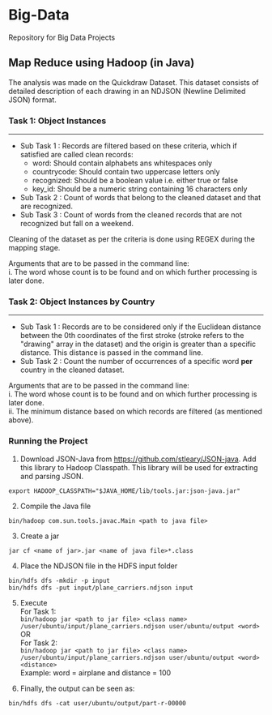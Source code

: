# Big-Data  
Repository for Big Data Projects

## Map Reduce using Hadoop (in Java)   
The analysis was made on the Quickdraw Dataset. This dataset consists of detailed description of each drawing in an NDJSON (Newline Delimited JSON) format.

### Task 1:  Object Instances   
---
* Sub Task 1 :  Records are filtered based on these criteria, which if satisfied are called clean records:
  * word: Should contain alphabets ans whitespaces only
  * countrycode: Should contain two uppercase letters only   
  * recognized: Should be a boolean value i.e. either true or false  
  * key_id: Should be a numeric string containing 16 characters only  
* Sub Task 2 : Count of words that belong to the cleaned dataset and that are recognized.  
* Sub Task 3 : Count of words from the cleaned records that are not recognized but fall on a weekend.  

Cleaning of the dataset as per the criteria is done using REGEX during the mapping stage.  

Arguments that are to be passed in the command line:   
  i. The word whose count is to be found and on which further processing is later done.  



### Task 2:   Object Instances by Country    
---
* Sub Task 1  : Records are to be considered only if the Euclidean distance between the 0th coordinates of the first stroke (stroke refers to the "drawing" array in the dataset) and the origin is greater than a specific distance. This distance is passed in the command line.   
* Sub Task 2  : Count the number of occurrences of a specific word **per** country in the cleaned dataset.   
  
  
Arguments that are to be passed in the command line:    
  i. The word whose count is to be found and on which further processing is later done.  
  ii. The minimum distance based on which records are filtered (as mentioned above).



### Running the Project  
1. Download JSON-Java from https://github.com/stleary/JSON-java. Add this library to Hadoop Classpath. This library will be used for extracting and parsing JSON.    
```
export HADOOP_CLASSPATH="$JAVA_HOME/lib/tools.jar:json-java.jar"
```
2. Compile the Java file    
```
bin/hadoop com.sun.tools.javac.Main <path to java file>
```
3. Create a jar   
```
jar cf <name of jar>.jar <name of java file>*.class
```
4. Place the NDJSON file in the HDFS input folder
```
bin/hdfs dfs -mkdir -p input
bin/hdfs dfs -put input/plane_carriers.ndjson input
```
5. Execute   
For Task 1:  
`bin/hadoop jar <path to jar file> <class name> /user/ubuntu/input/plane_carriers.ndjson user/ubuntu/output <word>`
OR   
For Task 2:  
`bin/hadoop jar <path to jar file> <class name> /user/ubuntu/input/plane_carriers.ndjson user/ubuntu/output <word> <distance>`   
Example: word = airplane and distance = 100   

6. Finally, the output can be seen as:  
```
bin/hdfs dfs -cat user/ubuntu/output/part-r-00000
```
